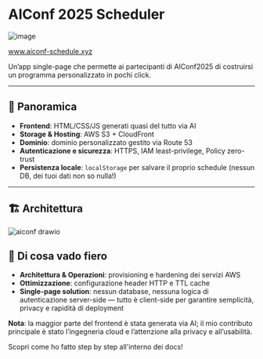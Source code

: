 # AIConf 2025 Scheduler
![image](https://github.com/user-attachments/assets/783278f4-b433-49fd-bc54-340dd401e9d8)

www.aiconf-schedule.xyz

Un’app single-page che permette ai partecipanti di AIConf2025 di costruirsi un programma personalizzato in pochi click.

----------------

## 🚀 Panoramica

- **Frontend**: HTML/CSS/JS generati quasi del tutto via AI  
- **Storage & Hosting**: AWS S3 + CloudFront  
- **Dominio**: dominio personalizzato gestito via Route 53  
- **Autenticazione e sicurezza**: HTTPS, IAM least-privilege, Policy zero-trust
- **Persistenza locale**: `localStorage` per salvare il proprio schedule (nessun DB, dei tuoi dati non so nulla!)

-----------------

## 🏗 Architettura

![aiconf drawio](https://github.com/user-attachments/assets/fba8de02-2387-49b7-93c4-6096bc787659)


## 💼 Di cosa vado fiero

- **Architettura & Operazioni**: provisioning e hardening dei servizi AWS  
- **Ottimizzazione**: configurazione header HTTP e TTL cache  
- **Single-page solution**: nessun database, nessuna logica di autenticazione server-side — tutto è client-side per garantire semplicità, privacy e rapidità di deployment  

**Nota**: la maggior parte del frontend è stata generata via AI; il mio contributo principale è stato l’ingegneria cloud e l’attenzione alla privacy e all’usabilità.

Scopri come ho fatto step by step all'interno dei docs!
